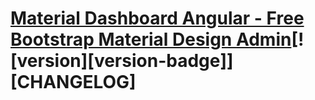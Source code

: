 # [Material Dashboard Angular - Free Bootstrap Material Design Admin](https://www.creative-tim.com/product/material-dashboard-angular2)[![version][version-badge]][CHANGELOG]

